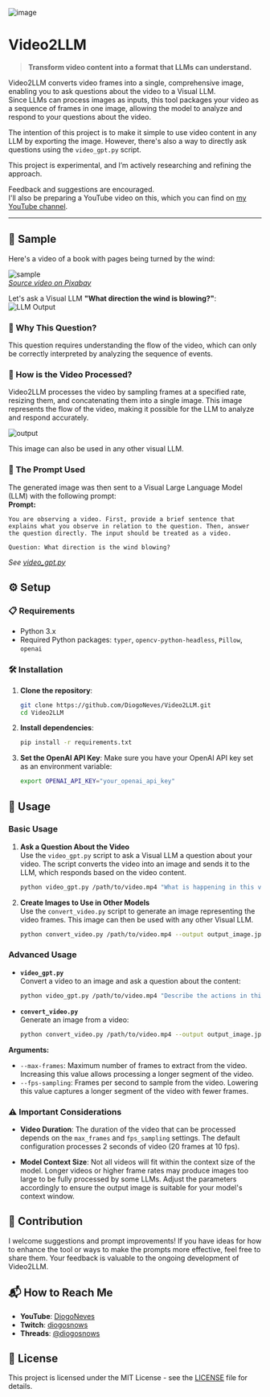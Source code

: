 ![image](https://github.com/user-attachments/assets/88831c54-6807-424d-bf2e-9985d7c5464f)

# Video2LLM

> **Transform video content into a format that LLMs can understand.**

Video2LLM converts video frames into a single, comprehensive image, enabling you to ask questions about the video to a Visual LLM.  
Since LLMs can process images as inputs, this tool packages your video as a sequence of frames in one image, allowing the model to analyze and respond to your questions about the video.

The intention of this project is to make it simple to use video content in any LLM by exporting the image. However, there's also a way to directly ask questions using the `video_gpt.py` script.

This project is experimental, and I’m actively researching and refining the approach.

Feedback and suggestions are encouraged.  
I'll also be preparing a YouTube video on this, which you can find on [my YouTube channel](https://youtube.com/@diogoneves?si=C7FD8V1ElaBiTxrp).

---

## 🎥 Sample

Here's a video of a book with pages being turned by the wind:

![sample](https://github.com/user-attachments/assets/adfd8d9f-4966-4f63-905b-8d009bdaa6b9)  
_[Source video on Pixabay](https://pixabay.com/videos/book-wind-literature-education-185092/)_  


Let's ask a Visual LLM **"What direction the wind is blowing?"**:  
![LLM Output](https://github.com/user-attachments/assets/5e6c186d-529b-4b22-a7e1-c68256b28d8b)

### 💬 Why This Question?

This question requires understanding the flow of the video, which can only be correctly interpreted by analyzing the sequence of events.

### 📼 How is the Video Processed?

Video2LLM processes the video by sampling frames at a specified rate, resizing them, and concatenating them into a single image. This image represents the flow of the video, making it possible for the LLM to analyze and respond accurately.  

![output](https://github.com/user-attachments/assets/50a4836d-a930-45f7-bc45-f991750c2c8c)

This image can also be used in any other visual LLM.  

### 💬 The Prompt Used

The generated image was then sent to a Visual Large Language Model (LLM) with the following prompt:  
**Prompt:**
```
You are observing a video. First, provide a brief sentence that explains what you observe in relation to the question. Then, answer the question directly. The input should be treated as a video.

Question: What direction is the wind blowing?
```
_See [video_gpt.py](video_gpt.py)_

## ⚙️ Setup

### 📋 Requirements

- Python 3.x
- Required Python packages: `typer`, `opencv-python-headless`, `Pillow`, `openai`

### 🛠 Installation

1. **Clone the repository**:
   ```bash
   git clone https://github.com/DiogoNeves/Video2LLM.git
   cd Video2LLM
   ```
2. **Install dependencies**:
   ```bash
   pip install -r requirements.txt
   ```

3. **Set the OpenAI API Key**:
   Make sure you have your OpenAI API key set as an environment variable:
   ```bash
   export OPENAI_API_KEY="your_openai_api_key"
   ```

## 🚀 Usage

### Basic Usage

1. **Ask a Question About the Video**  
   Use the `video_gpt.py` script to ask a Visual LLM a question about your video. The script converts the video into an image and sends it to the LLM, which responds based on the video content.

   ```bash
   python video_gpt.py /path/to/video.mp4 "What is happening in this video?"
   ```

2. **Create Images to Use in Other Models**  
   Use the `convert_video.py` script to generate an image representing the video frames. This image can then be used with any other Visual LLM.

   ```bash
   python convert_video.py /path/to/video.mp4 --output output_image.jpg
   ```

### Advanced Usage

- **`video_gpt.py`**  
  Convert a video to an image and ask a question about the content:
  
  ```bash
  python video_gpt.py /path/to/video.mp4 "Describe the actions in this video." --max-frames 30 --fps-sampling 5
  ```

- **`convert_video.py`**  
  Generate an image from a video:
  
  ```bash
  python convert_video.py /path/to/video.mp4 --output output_image.jpg --max-frames 30 --fps-sampling 5
  ```

**Arguments:**
  - `--max-frames`: Maximum number of frames to extract from the video. Increasing this value allows processing a longer segment of the video.
  - `--fps-sampling`: Frames per second to sample from the video. Lowering this value captures a longer segment of the video with fewer frames.

### ⚠️ Important Considerations

- **Video Duration**: The duration of the video that can be processed depends on the `max_frames` and `fps_sampling` settings. The default configuration processes 2 seconds of video (20 frames at 10 fps).
  
- **Model Context Size**: Not all videos will fit within the context size of the model. Longer videos or higher frame rates may produce images too large to be fully processed by some LLMs. Adjust the parameters accordingly to ensure the output image is suitable for your model's context window.

## 🤝 Contribution

I welcome suggestions and prompt improvements! If you have ideas for how to enhance the tool or ways to make the prompts more effective, feel free to share them. Your feedback is valuable to the ongoing development of Video2LLM.

## 📬 How to Reach Me

- **YouTube**: [DiogoNeves](http://www.youtube.com/@DiogoNeves)
- **Twitch**: [diogosnows](https://www.twitch.tv/diogosnows)
- **Threads**: [@diogosnows](https://www.threads.net/@diogosnows)

## 📄 License

This project is licensed under the MIT License - see the [LICENSE](LICENSE) file for details.
